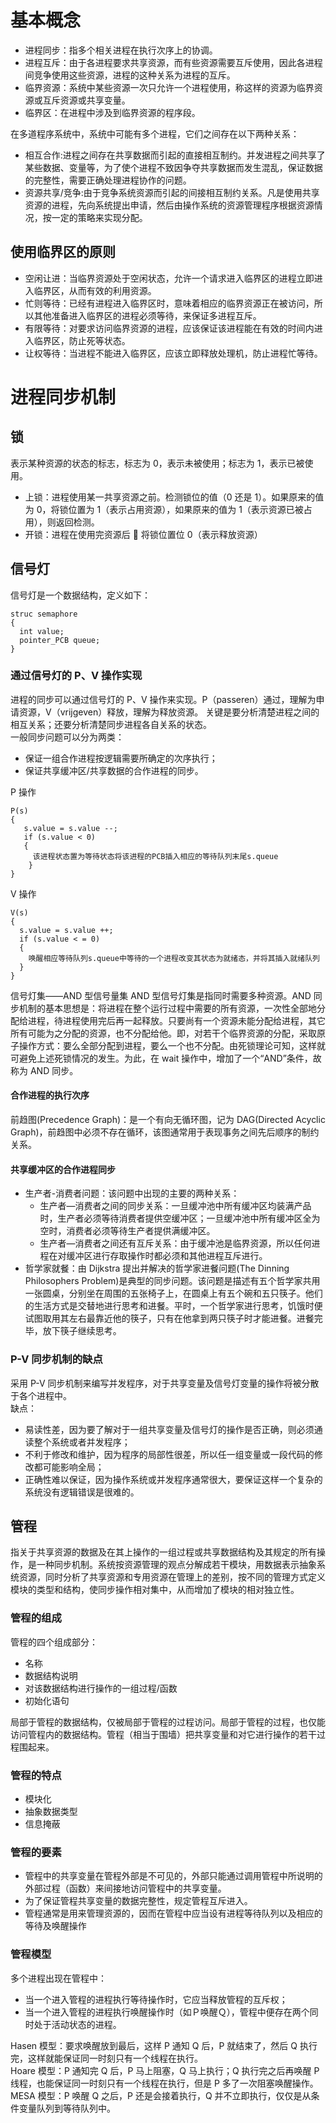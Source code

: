 # 基本概念

- 进程同步：指多个相关进程在执行次序上的协调。
- 进程互斥：由于各进程要求共享资源，而有些资源需要互斥使用，因此各进程间竞争使用这些资源，进程的这种关系为进程的互斥。
- 临界资源：系统中某些资源一次只允许一个进程使用，称这样的资源为临界资源或互斥资源或共享变量。
- 临界区：在进程中涉及到临界资源的程序段。

在多道程序系统中，系统中可能有多个进程，它们之间存在以下两种关系：

- 相互合作:进程之间存在共享数据而引起的直接相互制约。并发进程之间共享了某些数据、变量等，为了使个进程不致因争夺共享数据而发生混乱，保证数据的完整性，需要正确处理进程协作的问题。
- 资源共享/竞争:由于竞争系统资源而引起的间接相互制约关系。凡是使用共享资源的进程，先向系统提出申请，然后由操作系统的资源管理程序根据资源情况，按一定的策略来实现分配。

## 使用临界区的原则

- 空闲让进：当临界资源处于空闲状态，允许一个请求进入临界区的进程立即进入临界区，从而有效的利用资源。
- 忙则等待：已经有进程进入临界区时，意味着相应的临界资源正在被访问，所以其他准备进入临界区的进程必须等待，来保证多进程互斥。
- 有限等待：对要求访问临界资源的进程，应该保证该进程能在有效的时间内进入临界区，防止死等状态。
- 让权等待：当进程不能进入临界区，应该立即释放处理机，防止进程忙等待。

# 进程同步机制

## 锁

表示某种资源的状态的标志，标志为 0，表示未被使用；标志为 1，表示已被使用。

- 上锁：进程使用某一共享资源之前。检测锁位的值（0 还是 1）。如果原来的值为 0，将锁位置为 1（表示占用资源），如果原来的值为 1（表示资源已被占用），则返回检测。
- 开锁：进程在使用完资源后  将锁位置位 0（表示释放资源）

## 信号灯

信号灯是一个数据结构，定义如下：

```
struc semaphore
{
  int value;
  pointer_PCB queue;
}
```

### 通过信号灯的 P、V 操作实现

进程的同步可以通过信号灯的 P、V 操作来实现。P（passeren）通过，理解为申请资源，V（vrijgeven）释放，理解为释放资源。 关键是要分析清楚进程之间的相互关系；还要分析清楚同步进程各自关系的状态。  
一般同步问题可以分为两类：

- 保证一组合作进程按逻辑需要所确定的次序执行；
- 保证共享缓冲区/共享数据的合作进程的同步。

P 操作

```
P(s)
{
   s.value = s.value --;
   if (s.value < 0)
   {
     该进程状态置为等待状态将该进程的PCB插入相应的等待队列末尾s.queue
    }
}
```

V 操作

```
V(s)
{
  s.value = s.value ++;
  if (s.value < = 0)
  {
    唤醒相应等待队列s.queue中等待的一个进程改变其状态为就绪态，并将其插入就绪队列
  }
}
```

信号灯集——AND 型信号量集
AND 型信号灯集是指同时需要多种资源。AND 同步机制的基本思想是：将进程在整个运行过程中需要的所有资源，一次性全部地分配给进程，待进程使用完后再一起释放。只要尚有一个资源未能分配给进程，其它所有可能为之分配的资源，也不分配给他。即，对若干个临界资源的分配，采取原子操作方式：要么全部分配到进程，要么一个也不分配。由死锁理论可知，这样就可避免上述死锁情况的发生。为此，在 wait 操作中，增加了一个“AND”条件，故称为 AND 同步。

#### 合作进程的执行次序

前趋图(Precedence Graph)：是一个有向无循环图，记为 DAG(Directed Acyclic Graph)，前趋图中必须不存在循环，该图通常用于表现事务之间先后顺序的制约关系。

#### 共享缓冲区的合作进程同步

- 生产者-消费者问题：该问题中出现的主要的两种关系：
  - 生产者—消费者之间的同步关系：一旦缓冲池中所有缓冲区均装满产品时，生产者必须等待消费者提供空缓冲区；一旦缓冲池中所有缓冲区全为空时，消费者必须等待生产者提供满缓冲区。
  - 生产者—消费者之间还有互斥关系：由于缓冲池是临界资源，所以任何进程在对缓冲区进行存取操作时都必须和其他进程互斥进行。
- 哲学家就餐：由 Dijkstra 提出并解决的哲学家进餐问题(The Dinning Philosophers Problem)是典型的同步问题。该问题是描述有五个哲学家共用一张圆桌，分别坐在周围的五张椅子上，在圆桌上有五个碗和五只筷子。他们的生活方式是交替地进行思考和进餐。平时，一个哲学家进行思考，饥饿时便试图取用其左右最靠近他的筷子，只有在他拿到两只筷子时才能进餐。进餐完毕，放下筷子继续思考。

### P-V 同步机制的缺点

采用 P-V 同步机制来编写并发程序，对于共享变量及信号灯变量的操作将被分散于各个进程中。  
缺点：

- 易读性差，因为要了解对于一组共享变量及信号灯的操作是否正确，则必须通读整个系统或者并发程序；
- 不利于修改和维护，因为程序的局部性很差，所以任一组变量或一段代码的修改都可能影响全局；
- 正确性难以保证，因为操作系统或并发程序通常很大，要保证这样一个复杂的系统没有逻辑错误是很难的。

## 管程

指关于共享资源的数据及在其上操作的一组过程或共享数据结构及其规定的所有操作，是一种同步机制。系统按资源管理的观点分解成若干模块，用数据表示抽象系统资源，同时分析了共享资源和专用资源在管理上的差别，按不同的管理方式定义模块的类型和结构，使同步操作相对集中，从而增加了模块的相对独立性。

### 管程的组成

管程的四个组成部分：

- 名称
- 数据结构说明
- 对该数据结构进行操作的一组过程/函数
- 初始化语句

局部于管程的数据结构，仅被局部于管程的过程访问。局部于管程的过程，也仅能访问管程内的数据结构。管程（相当于围墙）把共享变量和对它进行操作的若干过程围起来。

### 管程的特点

- 模块化
- 抽象数据类型
- 信息掩蔽

### 管程的要素

- 管程中的共享变量在管程外部是不可见的，外部只能通过调用管程中所说明的外部过程（函数）来间接地访问管程中的共享变量。
- 为了保证管程共享变量的数据完整性，规定管程互斥进入。
- 管程通常是用来管理资源的，因而在管程中应当设有进程等待队列以及相应的等待及唤醒操作

### 管程模型

多个进程出现在管程中：

- 当一个进入管程的进程执行等待操作时，它应当释放管程的互斥权；
- 当一个进入管程的进程执行唤醒操作时（如Ｐ唤醒Ｑ），管程中便存在两个同时处于活动状态的进程。

Hasen 模型：要求唤醒放到最后，这样 P 通知 Q 后，P 就结束了，然后 Q 执行完，这样就能保证同一时刻只有一个线程在执行。  
Hoare 模型：P 通知完 Q 后，P 马上阻塞，Q 马上执行；Q 执行完之后再唤醒 P 线程，也能保证同一时刻只有一个线程在执行，但是 P 多了一次阻塞唤醒操作。  
MESA 模型：P 唤醒 Q 之后，P 还是会接着执行，Q 并不立即执行，仅仅是从条件变量队列到等待队列中。
